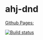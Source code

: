 # ahj-dnd

[Github Pages:](https://antikab.github.io/ahj-dnd/)

[![Build status](https://ci.appveyor.com/api/projects/status/sax391rkfyy5c29k?svg=true)](https://ci.appveyor.com/project/Antikab/ahj-dnd)